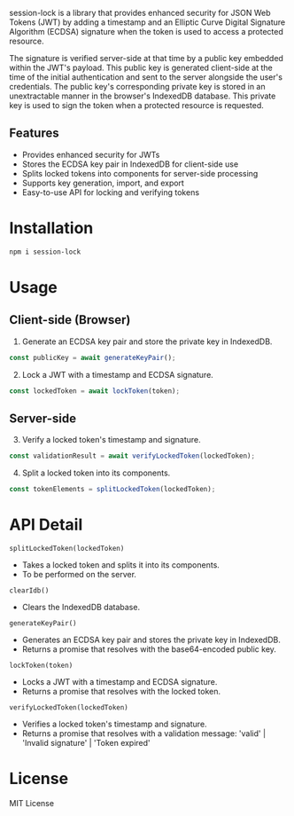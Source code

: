 session-lock is a library that provides enhanced security for JSON Web Tokens (JWT) by adding a timestamp and an Elliptic Curve Digital Signature Algorithm (ECDSA) signature when the token is used to access a protected resource. 

The signature is verified server-side at that time by a public key embedded within the JWT's payload. This public key is generated client-side at the time of the initial authentication and sent to the server alongside the user's credentials. The public key's corresponding private key is stored in an unextractable manner in the browser's IndexedDB database. This private key is used to sign the token when a protected resource is requested.

## Features

- Provides enhanced security for JWTs
- Stores the ECDSA key pair in IndexedDB for client-side use
- Splits locked tokens into components for server-side processing
- Supports key generation, import, and export
- Easy-to-use API for locking and verifying tokens

# Installation

```bash
npm i session-lock
```
# Usage
## Client-side (Browser)

1. Generate an ECDSA key pair and store the private key in IndexedDB.

``` javascript
const publicKey = await generateKeyPair();
```

2. Lock a JWT with a timestamp and ECDSA signature.

``` javascript
const lockedToken = await lockToken(token);
```
## Server-side

3. Verify a locked token's timestamp and signature.

``` javascript
const validationResult = await verifyLockedToken(lockedToken);
```

4. Split a locked token into its components.

```javascript
const tokenElements = splitLockedToken(lockedToken);
```
# API Detail

`splitLockedToken(lockedToken)`
- Takes a locked token and splits it into its components.
- To be performed on the server.

`clearIdb()`
- Clears the IndexedDB database.

`generateKeyPair()`
- Generates an ECDSA key pair and stores the private key in IndexedDB.
- Returns a promise that resolves with the base64-encoded public key.

`lockToken(token)`
- Locks a JWT with a timestamp and ECDSA signature.
- Returns a promise that resolves with the locked token.

`verifyLockedToken(lockedToken)`
- Verifies a locked token's timestamp and signature.
- Returns a promise that resolves with a validation message: 'valid' | 'Invalid signature' | 'Token expired'

# License

MIT License
